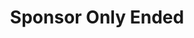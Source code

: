 ---
title: Sponsor Only Ended
description: Trigger for sponsor only mode ending
variables:
  - name: messageId
    type: string
    description: The ID of the sponsor only mode event
  - name: publishedAt
    type: DateTime
    description: The timestamp at which the sponsor only mode ended
    value: 8/4/2023 10:56:06 AM
commonVariables:
  - YouTubeBroadcaster
---